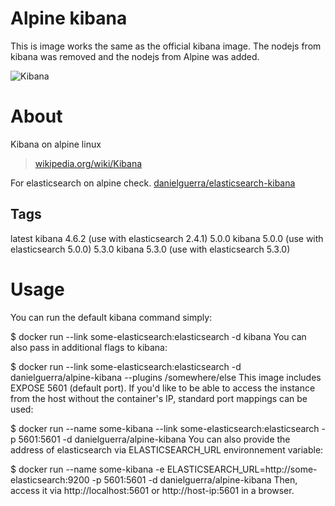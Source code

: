 # Alpine kibana
This is image works the same as the official kibana image.
The nodejs from kibana was removed and the nodejs from Alpine
was added.

![Kibana](https://www.runabove.com/images/apps/elasticsearch-and-kibana.png)


# About
Kibana on alpine linux
> [wikipedia.org/wiki/Kibana](https://en.wikipedia.org/wiki/Kibana)

For elasticsearch on alpine check.
[danielguerra/elasticsearch-kibana](https://hub.docker.com/r/danielguerra/elasticsearch-kibana/)

## Tags

latest  kibana 4.6.2 (use with elasticsearch 2.4.1)
5.0.0   kibana 5.0.0 (use with elasticsearch 5.0.0)
5.3.0   kibana 5.3.0 (use with elasticsearch 5.3.0)


# Usage

You can run the default kibana command simply:

$ docker run --link some-elasticsearch:elasticsearch -d kibana
You can also pass in additional flags to kibana:

$ docker run --link some-elasticsearch:elasticsearch -d danielguerra/alpine-kibana --plugins /somewhere/else
This image includes EXPOSE 5601 (default port). If you'd like to be able to access the instance from the host without the container's IP, standard port mappings can be used:

$ docker run --name some-kibana --link some-elasticsearch:elasticsearch -p 5601:5601 -d danielguerra/alpine-kibana
You can also provide the address of elasticsearch via ELASTICSEARCH_URL environnement variable:

$ docker run --name some-kibana -e ELASTICSEARCH_URL=http://some-elasticsearch:9200 -p 5601:5601 -d danielguerra/alpine-kibana
Then, access it via http://localhost:5601 or http://host-ip:5601 in a browser.
